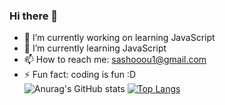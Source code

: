 ### Hi there 👋

- 🔭 I’m currently working on learning JavaScript
- 🌱 I’m currently learning JavaScript
- 📫 How to reach me: sashooou1@gmail.com
- ⚡ Fun fact: coding is fun :D <br>
![Anurag's GitHub stats](https://github-readme-stats.vercel.app/api?username=sakinaa782&show_icons=true&theme=radical)
[![Top Langs](https://github-readme-stats.vercel.app/api/top-langs/?username=sakinaa782&layout=compact)](https://github.com/anuraghazra/github-readme-stats)


